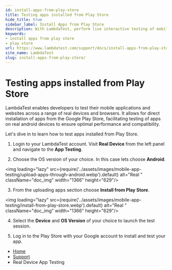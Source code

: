 ```yaml
---
id: install-apps-from-play-store
title: Testing apps installed from Play Store
hide_title: true
sidebar_label: Install Apps from Play Store
description: With LambdaTest, perform live interactive testing of mobile applications on Android emulators and iOS simulators and ensure your apps work seamlessly across multiple versions of Android emulators and iOS simulators.
keywords:
- install apps from play store
- play store
url: https://www.lambdatest.com/support/docs/install-apps-from-play-store/
site_name: LambdaTest
slug: install-apps-from-play-store/
---
```


<script type="application/ld+json"
      dangerouslySetInnerHTML={{ __html: JSON.stringify({
       "@context": "https://schema.org",
        "@type": "BreadcrumbList",
        "itemListElement": [{
          "@type": "ListItem",
          "position": 1,
          "name": "LambdaTest",
          "item": "https://www.lambdatest.com"
        },{
          "@type": "ListItem",
          "position": 2,
          "name": "Support",
          "item": "https://www.lambdatest.com/support/docs/"
        },{
          "@type": "ListItem",
          "position": 3,
          "name": "Testing apps installed from the Play Store",
          "item": "https://www.lambdatest.com/support/docs/install-apps-from-play-store/"
        }]
      })
    }}
></script>

# Testing apps installed from Play Store

LambdaTest enables developers to test their mobile applications and websites across a range of real devices and browsers. It allows for direct installation of apps from the Google Play Store, facilitating testing of apps on real android devices to ensure optimal performance and compatibility.

Let's dive in to learn how to test apps installed from Play Store.

1. Login to your LambdaTest account. Visit **Real Device** from the left panel and navigate to the **App Testing**.

2. Choose the OS version of your choice. In this case lets choose **Android**.

<img loading="lazy" src={require('../assets/images/mobile-app-testing/upload-apps-through-android.webp').default} alt="Real "  className="doc_img" width="1366" height="629"/>

3. From the uploading apps section choose **Install from Play Store**.

<img loading="lazy" src={require('../assets/images/mobile-app-testing/install-from-play-store.webp').default} alt="Real "  className="doc_img" width="1366" height="629"/>

4. Select the **Device** and **OS Version** of your choice to launch the test session.

5. Log in to the Play Store with your Google account to install and test your app.



<nav aria-label="breadcrumbs">
  <ul className="breadcrumbs">
    <li className="breadcrumbs__item">
      <a className="breadcrumbs__link" href="https://www.lambdatest.com">
        Home
      </a>
    </li>
    <li className="breadcrumbs__item">
      <a className="breadcrumbs__link" target="_self" href="https://www.lambdatest.com/support/docs/">
        Support
      </a>
    </li>
    <li className="breadcrumbs__item breadcrumbs__item--active">
      <span className="breadcrumbs__link">
        Real Device App Testing
      </span>
    </li>
  </ul>
</nav>